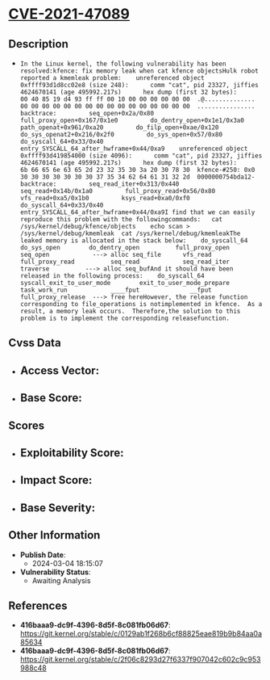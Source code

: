 
# [CVE-2021-47089](https://cve.mitre.org/cgi-bin/cvename.cgi?name=CVE-2021-47089)

## Description

- `In the Linux kernel, the following vulnerability has been resolved:kfence: fix memory leak when cat kfence objectsHulk robot reported a kmemleak problem:    unreferenced object 0xffff93d1d8cc02e8 (size 248):      comm "cat", pid 23327, jiffies 4624670141 (age 495992.217s)      hex dump (first 32 bytes):        00 40 85 19 d4 93 ff ff 00 10 00 00 00 00 00 00  .@..............        00 00 00 00 00 00 00 00 00 00 00 00 00 00 00 00  ................      backtrace:         seq_open+0x2a/0x80         full_proxy_open+0x167/0x1e0         do_dentry_open+0x1e1/0x3a0         path_openat+0x961/0xa20         do_filp_open+0xae/0x120         do_sys_openat2+0x216/0x2f0         do_sys_open+0x57/0x80         do_syscall_64+0x33/0x40         entry_SYSCALL_64_after_hwframe+0x44/0xa9    unreferenced object 0xffff93d419854000 (size 4096):      comm "cat", pid 23327, jiffies 4624670141 (age 495992.217s)      hex dump (first 32 bytes):        6b 66 65 6e 63 65 2d 23 32 35 30 3a 20 30 78 30  kfence-#250: 0x0        30 30 30 30 30 30 30 37 35 34 62 64 61 31 32 2d  0000000754bda12-      backtrace:         seq_read_iter+0x313/0x440         seq_read+0x14b/0x1a0         full_proxy_read+0x56/0x80         vfs_read+0xa5/0x1b0         ksys_read+0xa0/0xf0         do_syscall_64+0x33/0x40         entry_SYSCALL_64_after_hwframe+0x44/0xa9I find that we can easily reproduce this problem with the followingcommands:	cat /sys/kernel/debug/kfence/objects	echo scan > /sys/kernel/debug/kmemleak	cat /sys/kernel/debug/kmemleakThe leaked memory is allocated in the stack below:    do_syscall_64      do_sys_open        do_dentry_open          full_proxy_open            seq_open            ---> alloc seq_file      vfs_read        full_proxy_read          seq_read            seq_read_iter              traverse          ---> alloc seq_bufAnd it should have been released in the following process:    do_syscall_64      syscall_exit_to_user_mode        exit_to_user_mode_prepare          task_work_run            ____fput              __fput                full_proxy_release  ---> free hereHowever, the release function corresponding to file_operations is notimplemented in kfence.  As a result, a memory leak occurs.  Therefore,the solution to this problem is to implement the corresponding releasefunction.`

## Cvss Data

- **Access Vector**:
  - 
- **Base Score**:
  - 

## Scores

- **Exploitability Score**:
  - 
- **Impact Score**:
  - 
- **Base Severity**:
  - 

## Other Information

- **Publish Date**:
  - 2024-03-04 18:15:07
- **Vulnerability Status**:
  - Awaiting Analysis

## References

- **416baaa9-dc9f-4396-8d5f-8c081fb06d67**: https://git.kernel.org/stable/c/0129ab1f268b6cf88825eae819b9b84aa0a85634
- **416baaa9-dc9f-4396-8d5f-8c081fb06d67**: https://git.kernel.org/stable/c/2f06c8293d27f6337f907042c602c9c953988c48
